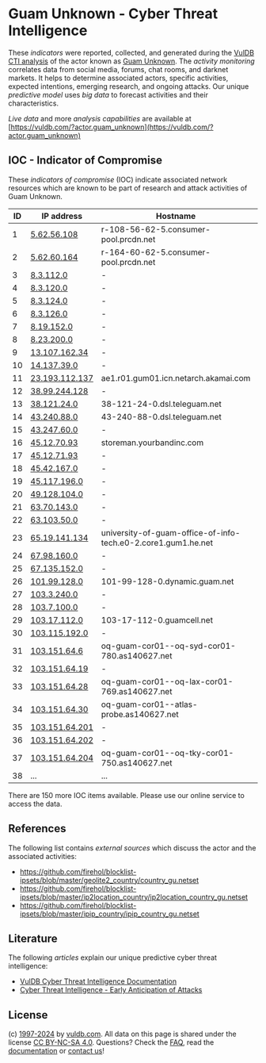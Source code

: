 # Guam Unknown - Cyber Threat Intelligence

These _indicators_ were reported, collected, and generated during the [VulDB CTI analysis](https://vuldb.com/?kb.cti) of the actor known as [Guam Unknown](https://vuldb.com/?actor.guam_unknown). The _activity monitoring_ correlates data from social media, forums, chat rooms, and darknet markets. It helps to determine associated actors, specific activities, expected intentions, emerging research, and ongoing attacks. Our unique _predictive model_ uses _big data_ to forecast activities and their characteristics.

_Live data_ and more _analysis capabilities_ are available at [https://vuldb.com/?actor.guam_unknown](https://vuldb.com/?actor.guam_unknown)

## IOC - Indicator of Compromise

These _indicators of compromise_ (IOC) indicate associated network resources which are known to be part of research and attack activities of Guam Unknown.

ID | IP address | Hostname | Campaign | Confidence
-- | ---------- | -------- | -------- | ----------
1 | [5.62.56.108](https://vuldb.com/?ip.5.62.56.108) | r-108-56-62-5.consumer-pool.prcdn.net | - | High
2 | [5.62.60.164](https://vuldb.com/?ip.5.62.60.164) | r-164-60-62-5.consumer-pool.prcdn.net | - | High
3 | [8.3.112.0](https://vuldb.com/?ip.8.3.112.0) | - | - | High
4 | [8.3.120.0](https://vuldb.com/?ip.8.3.120.0) | - | - | High
5 | [8.3.124.0](https://vuldb.com/?ip.8.3.124.0) | - | - | High
6 | [8.3.126.0](https://vuldb.com/?ip.8.3.126.0) | - | - | High
7 | [8.19.152.0](https://vuldb.com/?ip.8.19.152.0) | - | - | High
8 | [8.23.200.0](https://vuldb.com/?ip.8.23.200.0) | - | - | High
9 | [13.107.162.34](https://vuldb.com/?ip.13.107.162.34) | - | - | High
10 | [14.137.39.0](https://vuldb.com/?ip.14.137.39.0) | - | - | High
11 | [23.193.112.137](https://vuldb.com/?ip.23.193.112.137) | ae1.r01.gum01.icn.netarch.akamai.com | - | High
12 | [38.99.244.128](https://vuldb.com/?ip.38.99.244.128) | - | - | High
13 | [38.121.24.0](https://vuldb.com/?ip.38.121.24.0) | 38-121-24-0.dsl.teleguam.net | - | High
14 | [43.240.88.0](https://vuldb.com/?ip.43.240.88.0) | 43-240-88-0.dsl.teleguam.net | - | High
15 | [43.247.60.0](https://vuldb.com/?ip.43.247.60.0) | - | - | High
16 | [45.12.70.93](https://vuldb.com/?ip.45.12.70.93) | storeman.yourbandinc.com | - | High
17 | [45.12.71.93](https://vuldb.com/?ip.45.12.71.93) | - | - | High
18 | [45.42.167.0](https://vuldb.com/?ip.45.42.167.0) | - | - | High
19 | [45.117.196.0](https://vuldb.com/?ip.45.117.196.0) | - | - | High
20 | [49.128.104.0](https://vuldb.com/?ip.49.128.104.0) | - | - | High
21 | [63.70.143.0](https://vuldb.com/?ip.63.70.143.0) | - | - | High
22 | [63.103.50.0](https://vuldb.com/?ip.63.103.50.0) | - | - | High
23 | [65.19.141.134](https://vuldb.com/?ip.65.19.141.134) | university-of-guam-office-of-info-tech.e0-2.core1.gum1.he.net | - | High
24 | [67.98.160.0](https://vuldb.com/?ip.67.98.160.0) | - | - | High
25 | [67.135.152.0](https://vuldb.com/?ip.67.135.152.0) | - | - | High
26 | [101.99.128.0](https://vuldb.com/?ip.101.99.128.0) | 101-99-128-0.dynamic.guam.net | - | High
27 | [103.3.240.0](https://vuldb.com/?ip.103.3.240.0) | - | - | High
28 | [103.7.100.0](https://vuldb.com/?ip.103.7.100.0) | - | - | High
29 | [103.17.112.0](https://vuldb.com/?ip.103.17.112.0) | 103-17-112-0.guamcell.net | - | High
30 | [103.115.192.0](https://vuldb.com/?ip.103.115.192.0) | - | - | High
31 | [103.151.64.6](https://vuldb.com/?ip.103.151.64.6) | oq-guam-cor01--oq-syd-cor01-780.as140627.net | - | High
32 | [103.151.64.19](https://vuldb.com/?ip.103.151.64.19) | - | - | High
33 | [103.151.64.28](https://vuldb.com/?ip.103.151.64.28) | oq-guam-cor01--oq-lax-cor01-769.as140627.net | - | High
34 | [103.151.64.30](https://vuldb.com/?ip.103.151.64.30) | oq-guam-cor01--atlas-probe.as140627.net | - | High
35 | [103.151.64.201](https://vuldb.com/?ip.103.151.64.201) | - | - | High
36 | [103.151.64.202](https://vuldb.com/?ip.103.151.64.202) | - | - | High
37 | [103.151.64.204](https://vuldb.com/?ip.103.151.64.204) | oq-guam-cor01--oq-tky-cor01-750.as140627.net | - | High
38 | ... | ... | ... | ...

There are 150 more IOC items available. Please use our online service to access the data.

## References

The following list contains _external sources_ which discuss the actor and the associated activities:

* https://github.com/firehol/blocklist-ipsets/blob/master/geolite2_country/country_gu.netset
* https://github.com/firehol/blocklist-ipsets/blob/master/ip2location_country/ip2location_country_gu.netset
* https://github.com/firehol/blocklist-ipsets/blob/master/ipip_country/ipip_country_gu.netset

## Literature

The following _articles_ explain our unique predictive cyber threat intelligence:

* [VulDB Cyber Threat Intelligence Documentation](https://vuldb.com/?kb.cti)
* [Cyber Threat Intelligence - Early Anticipation of Attacks](https://www.scip.ch/en/?labs.20201022)

## License

(c) [1997-2024](https://vuldb.com/?kb.changelog) by [vuldb.com](https://vuldb.com/?kb.about). All data on this page is shared under the license [CC BY-NC-SA 4.0](https://creativecommons.org/licenses/by-nc-sa/4.0/). Questions? Check the [FAQ](https://vuldb.com/?kb.faq), read the [documentation](https://vuldb.com/?kb) or [contact us](https://vuldb.com/?contact)!
